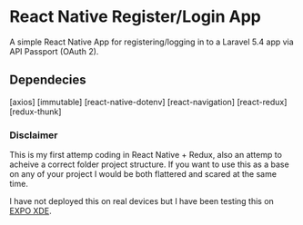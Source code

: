 # React Native Register/Login App
A simple React Native App for registering/logging in to a Laravel 5.4 app via API Passport (OAuth 2). 

## Dependecies ##
[axios]
[immutable]
[react-native-dotenv]
[react-navigation]
[react-redux]
[redux-thunk]

### Disclaimer ###
This is my first attemp coding in React Native + Redux, also an attemp to acheive a correct folder project structure. If you want to use this as a base on any of your project I would be both flattered and scared at the same time.

I have not deployed this on real devices but I have been testing this on [EXPO XDE](https://expo.io/).
